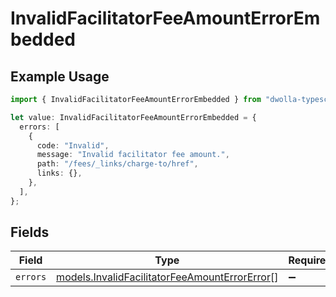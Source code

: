 # InvalidFacilitatorFeeAmountErrorEmbedded

## Example Usage

```typescript
import { InvalidFacilitatorFeeAmountErrorEmbedded } from "dwolla-typescript";

let value: InvalidFacilitatorFeeAmountErrorEmbedded = {
  errors: [
    {
      code: "Invalid",
      message: "Invalid facilitator fee amount.",
      path: "/fees/_links/charge-to/href",
      links: {},
    },
  ],
};
```

## Fields

| Field                                                                                                | Type                                                                                                 | Required                                                                                             | Description                                                                                          |
| ---------------------------------------------------------------------------------------------------- | ---------------------------------------------------------------------------------------------------- | ---------------------------------------------------------------------------------------------------- | ---------------------------------------------------------------------------------------------------- |
| `errors`                                                                                             | [models.InvalidFacilitatorFeeAmountErrorError](../models/invalidfacilitatorfeeamounterrorerror.md)[] | :heavy_minus_sign:                                                                                   | N/A                                                                                                  |